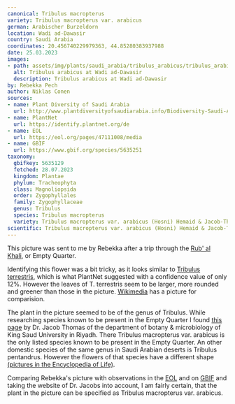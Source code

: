 ```yaml
---
canonical: Tribulus macropterus
variety: Tribulus macropterus var. arabicus
german: Arabischer Burzeldorn
location: Wadi ad-Dawasir
country: Saudi Arabia
coordinates: 20.456740229979363, 44.85280383937988
date: 25.03.2023
images:
- path: assets/img/plants/saudi_arabia/tribulus_arabicus/tribulus_arabicus_1.jpg
  alt: Tribulus arabicus at Wadi ad-Dawasir
  description: Tribulus arabicus at Wadi ad-Dawasir
by: Rebekka Pech
author: Niklas Conen
sources:
- name: Plant Diversity of Saudi Arabia
  url: http://www.plantdiversityofsaudiarabia.info/Biodiversity-Saudi-Arabia/Vegetation/Deserts%20of%20Saudi%20Arabia.htm
- name: PlantNet
  url: https://identify.plantnet.org/de
- name: EOL
  url: https://eol.org/pages/47111008/media
- name: GBIF
  url: https://www.gbif.org/species/5635251
taxonomy:
  gbifkey: 5635129
  fetched: 28.07.2023
  kingdom: Plantae
  phylum: Tracheophyta
  class: Magnoliopsida
  order: Zygophyllales
  family: Zygophyllaceae
  genus: Tribulus
  species: Tribulus macropterus
  variety: Tribulus macropterus var. arabicus (Hosni) Hemaid & Jacob-Thomas
scientific: Tribulus macropterus var. arabicus (Hosni) Hemaid & Jacob-Thomas
---
```


This picture was sent to me by Rebekka after a trip through the <a class="plink" href="https://en.wikipedia.org/wiki/Rub%27_al_Khali">Rub' al Khali</a>, or Empty Quarter.

Identifying this flower was a bit tricky, as it looks similar to <a class="plink" href="https://en.wikipedia.org/wiki/Tribulus_terrestris">Tribulus terrestris</a>, which is what PlantNet suggested with a confidence value of only 12%. However the leaves of T. terrestris seem to be larger, more rounded and greener than those in the picture. <a class="plink" href="https://commons.wikimedia.org/wiki/File:Tribulus_terrestris_(Family_Zygophyllaceae).jpg#/media/File:Tribulus_terrestris_(Family_Zygophyllaceae).jpg">Wikimedia</a> has a picture for comparision.

The plant in the picture seemed to be of the genus of Tribulus. While researching species known to be present in the Empty Quarter I found <a class="plink" href="http://www.plantdiversityofsaudiarabia.info/Biodiversity-Saudi-Arabia/Vegetation/Deserts%20of%20Saudi%20Arabia.htm">this page</a> by Dr. Jacob Thomas of the department of botany & microbiology of King Saud University in Riyadh. There Tribulus macropterus var. arabicus is the only listed species known to be present in the Empty Quarter. An other domestic species of the same genus in Saudi Arabian deserts is Tribulus pentandrus. However the flowers of that species have a different shape <a class="plink" href="https://eol.org/pages/47111008/media">(pictures in the Encyclopedia of Life)</a>.

Comparing Rebekka's picture with observations in the <a class="plink" href="https://eol.org/pages/52555304">EOL</a> and on <a class="plink" href="https://www.gbif.org/species/5635251">GBIF</a> and taking the website of Dr. Jacobs into account, I am fairly certain, that the plant in the picture can be specified as <span class="highlight">Tribulus macropterus var. arabicus</span>.
